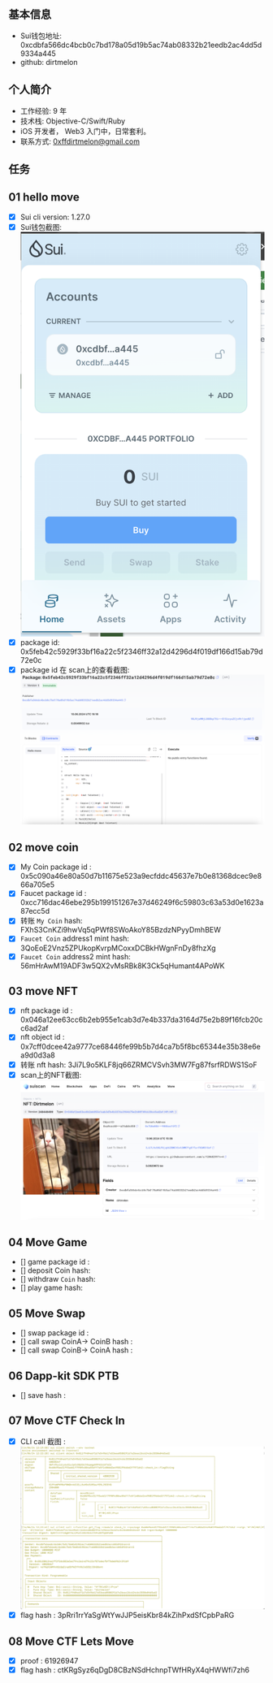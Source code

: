 ## 基本信息
- Sui钱包地址: 0xcdbfa566dc4bcb0c7bd178a05d19b5ac74ab08332b21eedb2ac4dd5d9334a445
- github: dirtmelon

## 个人简介
- 工作经验: 9 年
- 技术栈: Objective-C/Swift/Ruby
- iOS 开发者， Web3 入门中，日常套利。
- 联系方式: 0xffdirtmelon@gmail.com

## 任务

##   01 hello move  
- [x] Sui cli version: 1.27.0
- [x] Sui钱包截图: ![Sui钱包截图](./images/sui_wallet.png)
- [x] package id: 0x5feb42c5929f33bf16a22c5f2346ff32a12d4296d4f019df166d15ab79d72e0c
- [x] package id 在 scan上的查看截图:![Scan截图](./images/task1_testnet_package.png)

##   02 move coin
- [x] My Coin package id : 0x5c090a46e80a50d7b11675e523a9ecfddc45637e7b0e81368dcec9e866a705e5
- [x] Faucet package id : 0xcc716dac46ebe295b199151267e37d46249f6c59803c63a53d0e1623a87ecc5d
- [x] 转账 `My Coin` hash: FXhS3CnKZi9hwVq5qPWf8SWoAkoY85BzdzNPyyDmhBEW
- [x] `Faucet Coin` address1 mint hash: 3QoEoE2Vnz5ZPUkopKvrpMCoxxDCBkHWgnFnDy8fhzXg
- [x] `Faucet Coin` address2 mint hash: 56mHrAwM19ADF3w5QX2vMsRBk8K3Ck5qHumant4APoWK

##   03 move NFT
- [x] nft package id : 0x046a12ee63cc6b2eb955e1cab3d7e4b337da3164d75e2b89f16fcb20cc6ad2af
- [x] nft object id : 0x7cff0dcee42a9777ce68446fe99b5b7d4ca7b5f8bc65344e35b38e6ea9d0d3a8
- [x] 转账 nft  hash: 3Ji7L9o5KLF8jq66ZRMCVSvh3MW7Fg87fsrfRDWS1SoF
- [x] scan上的NFT截图:![Scan截图](./images/nft.png)

##   04 Move Game
- [] game package id :
- [] deposit Coin hash:
- [] withdraw `Coin` hash:
- [] play game hash:

##   05 Move Swap
- [] swap package id :
- [] call swap CoinA-> CoinB  hash :
- [] call swap CoinB-> CoinA  hash :

##   06 Dapp-kit SDK PTB
- [] save hash :

##   07 Move CTF Check In
- [x] CLI call 截图 : ![截图](./images/task7.png)
- [x] flag hash : 3pRri1rrYaSgWtYwJJP5eisKbr84kZihPxdSfCpbPaRG

##   08 Move CTF Lets Move
- [x] proof : 61926947
- [x] flag hash : ctKRgSyz6qDgD8CBzNSdHchnpTWfHRyX4qHWWfi7zh6
